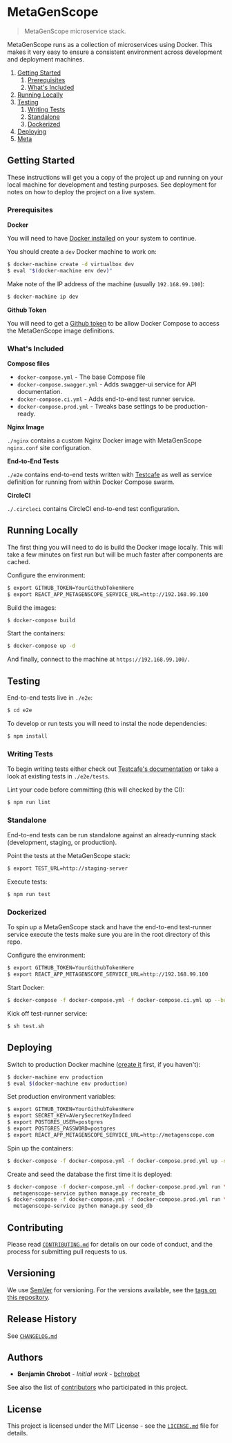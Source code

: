 # MetaGenScope

> MetaGenScope microservice stack.

MetaGenScope runs as a collection of microservices using Docker. This makes it very easy to ensure a consistent environment across development and deployment machines.

1. [Getting Started](#getting-started)
    1. [Prerequisites](#prerequisites)
    1. [What's Included](#whats-included)
1. [Running Locally](#running-locally)
1. [Testing](#testing)
    1. [Writing Tests](#writing-tests)
    1. [Standalone](#standalone)
    1. [Dockerized](#dockerized)
1. [Deploying](#deploying)
1. [Meta](#contributing)

## Getting Started

These instructions will get you a copy of the project up and running on your local machine for development and testing purposes. See deployment for notes on how to deploy the project on a live system.

### Prerequisites

**Docker**

You will need to have [Docker installed](https://docs.docker.com/engine/installation/) on your system to continue.

You should create a `dev` Docker machine to work on:

```sh
$ docker-machine create -d virtualbox dev
$ eval "$(docker-machine env dev)"
```

Make note of the IP address of the machine (usually `192.168.99.100`):

```sh
$ docker-machine ip dev
```

**Github Token**

You will need to get a [Github token](https://github.com/settings/tokens) to be allow Docker Compose to access the MetaGenScope image definitions.

### What's Included

**Compose files**

+ `docker-compose.yml` - The base Compose file
+ `docker-compose.swagger.yml` - Adds swagger-ui service for API documentation.
+ `docker-compose.ci.yml` - Adds end-to-end test runner service.
+ `docker-compose.prod.yml` - Tweaks base settings to be production-ready.

**Nginx Image**

`./nginx` contains a custom Nginx Docker image with MetaGenScope `nginx.conf` site configuration.

**End-to-End Tests**

`./e2e` contains end-to-end tests written with [Testcafe](https://github.com/DevExpress/testcafe) as well as service definition for running from within Docker Compose swarm.

**CircleCI**

`./.circleci` contains CircleCI end-to-end test configuration.

## Running Locally

The first thing you will need to do is build the Docker image locally. This will take a few minutes on first run but will be much faster after components are cached.

Configure the environment:

```sh
$ export GITHUB_TOKEN=YourGithubTokenHere
$ export REACT_APP_METAGENSCOPE_SERVICE_URL=http://192.168.99.100
```

Build the images:

```sh
$ docker-compose build
```

Start the containers:

```sh
$ docker-compose up -d
```

And finally, connect to the machine at `https://192.168.99.100/`.

## Testing

End-to-end tests live in `./e2e`:

```sh
$ cd e2e
```

To develop or run tests you will need to instal the node dependencies:

```sh
$ npm install
```

### Writing Tests

To begin writing tests either check out [Testcafe's documentation](https://devexpress.github.io/testcafe/documentation/getting-started/#creating-a-test) or take a look at existing tests in `./e2e/tests`.

Lint your code before committing (this will checked by the CI):

```sh
$ npm run lint
```

### Standalone

End-to-end tests can be run standalone against an already-running stack (development, staging, or production).

Point the tests at the MetaGenScope stack:

```sh
$ export TEST_URL=http://staging-server
```

Execute tests:

```sh
$ npm run test
```

### Dockerized

To spin up a MetaGenScope stack and have the end-to-end test-runner service execute the tests make sure you are in the root directory of this repo.

Configure the environment:

```sh
$ export GITHUB_TOKEN=YourGithubTokenHere
$ export REACT_APP_METAGENSCOPE_SERVICE_URL=http://192.168.99.100
```

Start Docker:

```sh
$ docker-compose -f docker-compose.yml -f docker-compose.ci.yml up --build -d
```

Kick off test-runner service:

```sh
$ sh test.sh
```

## Deploying

Switch to production Docker machine ([create it](https://docs.docker.com/machine/examples/ocean/) first, if you haven't):

```sh
$ docker-machine env production
$ eval $(docker-machine env production)
```

Set production environment variables:

```sh
$ export GITHUB_TOKEN=YourGithubTokenHere
$ export SECRET_KEY=AVerySecretKeyIndeed
$ export POSTGRES_USER=postgres
$ export POSTGRES_PASSWORD=postgres
$ export REACT_APP_METAGENSCOPE_SERVICE_URL=http://metagenscope.com
```

Spin up the containers:

```sh
$ docker-compose -f docker-compose.yml -f docker-compose.prod.yml up -d --build
```

Create and seed the database the first time it is deployed:

```sh
$ docker-compose -f docker-compose.yml -f docker-compose.prod.yml run \
  metagenscope-service python manage.py recreate_db
$ docker-compose -f docker-compose.yml -f docker-compose.prod.yml run \
  metagenscope-service python manage.py seed_db
```

## Contributing

Please read [`CONTRIBUTING.md`](CONTRIBUTING.md) for details on our code of conduct, and the process for submitting pull requests to us.

## Versioning

We use [SemVer](http://semver.org/) for versioning. For the versions available, see the [tags on this repository][project-tags].

## Release History

See [`CHANGELOG.md`](CHANGELOG.md)

## Authors

* **Benjamin Chrobot** - _Initial work_ - [bchrobot](https://github.com/bchrobot)

See also the list of [contributors][contributors] who participated in this project.

## License

This project is licensed under the MIT License - see the [`LICENSE.md`](LICENSE.md) file for details.


[project-tags]: https://github.com/bchrobot/metagenscope-main/tags
[contributors]: https://github.com/bchrobot/metagenscope-main/contributors
